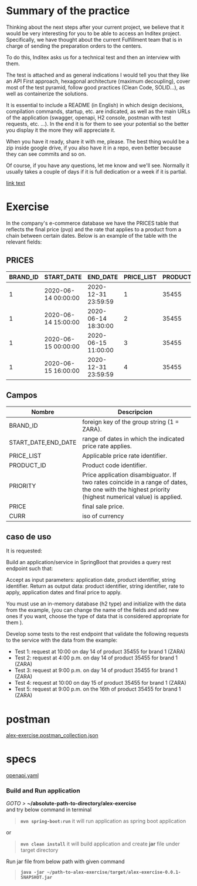 # Summary of the practice

Thinking about the next steps after your current project, we believe that it would be very interesting for you to be able to access an Inditex project. Specifically, we have thought about the current Fulfillment team that is in charge of sending the preparation orders to the centers.

To do this, Inditex asks us for a technical test and then an interview with them.

The test is attached and as general indications I would tell you that they like an API First approach, hexagonal architecture (maximum decoupling), cover most of the test pyramid, follow good practices (Clean Code, SOLID...), as well as containerize the solutions.

It is essential to include a README (in English) in which design decisions, compilation commands, startup, etc. are indicated, as well as the main URLs of the application (swagger, openapi, H2 console, postman with test requests, etc. ...). In the end it is for them to see your potential so the better you display it the more they will appreciate it.

When you have it ready, share it with me, please. The best thing would be a zip inside google drive, if you also have it in a repo, even better because they can see commits and so on.

Of course, if you have any questions, let me know and we'll see. Normally it usually takes a couple of days if it is full dedication or a week if it is partial.


[link text](postman/alex-exercise.postman_collection.json)


# Exercise

In the company's e-commerce database we have the PRICES table that reflects the final price (pvp) and the rate that applies to a product from 
a chain between certain dates. Below is an example of the table with the relevant fields:

PRICES
-------

| BRAND_ID | START_DATE | END_DATE | PRICE_LIST | PRODUCT_ID | PRIORITY | PRICE | CURR |
|----------|------------|----------|------------|------------|----------|-------|------|
| 1 | 2020-06-14 00:00:00 | 2020-12-31 23:59:59 | 1 | 35455 | 0 | 35.50 | EUR |
| 1 | 2020-06-14 15:00:00 | 2020-06-14 18:30:00 | 2 | 35455 | 1 | 25.45 | EUR |
| 1 | 2020-06-15 00:00:00 | 2020-06-15 11:00:00 | 3 | 35455 | 1 | 30.50 | EUR |
| 1 | 2020-06-15 16:00:00 | 2020-12-31 23:59:59 | 4 | 35455 | 1 | 38.95 | EUR |
 
## Campos

| Nombre | Descripcion |
|--------|-------------|
| BRAND_ID | foreign key of the group string (1 = ZARA). |
| START_DATE,END_DATE | range of dates in which the indicated price rate applies. |
| PRICE_LIST | Applicable price rate identifier. |
| PRODUCT_ID | Product code identifier. |
| PRIORITY | Price application disambiguator. If two rates coincide in a range of dates, the one with the highest priority (highest numerical value) is applied. |
| PRICE | final sale price. |
| CURR | iso of currency |
 
## caso de uso

It is requested:

Build an application/service in SpringBoot that provides a query rest endpoint such that:

Accept as input parameters: application date, product identifier, string identifier.
Return as output data: product identifier, string identifier, rate to apply, application dates and final price to apply.

You must use an in-memory database (h2 type) and initialize with the data from the example, (you can change the name of the fields and add new ones if you want, choose the type of data that is considered appropriate for them ).

Develop some tests to the rest endpoint that validate the following requests to the service with the data from the example:

- Test 1: request at 10:00 on day 14 of product 35455 for brand 1 (ZARA)
- Test 2: request at 4:00 p.m. on day 14 of product 35455 for brand 1 (ZARA)
- Test 3: request at 9:00 p.m. on day 14 of product 35455 for brand 1 (ZARA)
- Test 4: request at 10:00 on day 15 of product 35455 for brand 1 (ZARA)
- Test 5: request at 9:00 p.m. on the 16th of product 35455 for brand 1 (ZARA)


# postman
[alex-exercise.postman_collection.json](postman%2Falex-exercise.postman_collection.json)

# specs
[openapi.yaml](specs%2Fopenapi.yaml)


###  Build and Run application
[]()
_GOTO >_ **~/absolute-path-to-directory/alex-exercise**  
and try below command in terminal
> **```mvn spring-boot:run```** it will run application as spring boot application


or
> **```mvn clean install```** it will build application and create **jar** file under target directory

Run jar file from below path with given command
> **```java -jar ~/path-to-alex-exercise/target/alex-exercise-0.0.1-SNAPSHOT.jar```**



 
